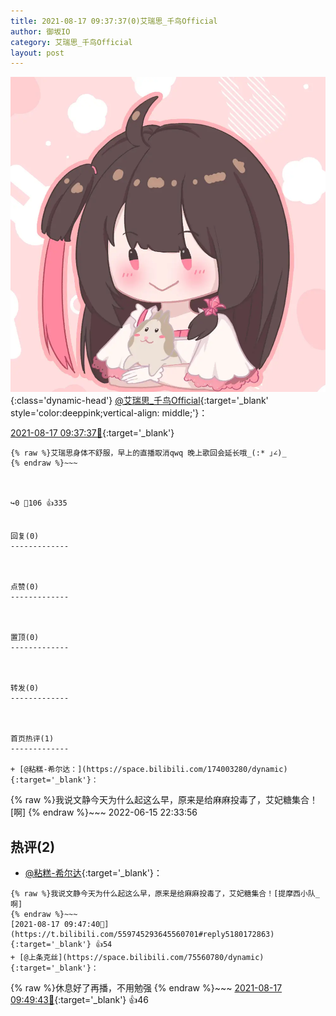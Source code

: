 ```yaml
---
title: 2021-08-17 09:37:37(0)艾瑞思_千鸟Official
author: 御坂IO
category: 艾瑞思_千鸟Official
layout: post
---
```


![img](/images/7e08840c56f251de28bdf766b647bd5fe9a5d50a.jpg){:class='dynamic-head'}
[@艾瑞思_千鸟Official](https://space.bilibili.com/1090010845/dynamic){:target='_blank' style='color:deeppink;vertical-align: middle;'}：

[2021-08-17 09:37:37🔗](https://t.bilibili.com/559745293645560701){:target='_blank'}

~~~
{% raw %}艾瑞思身体不舒服，早上的直播取消qwq 晚上歌回会延长哦_(:* ｣∠)_
{% endraw %}~~~



↪️0 💬106 👍335


回复(0)
-------------



点赞(0)
-------------



置顶(0)
-------------



转发(0)
-------------



首页热评(1)
-------------

+ [@粘糕-希尔达：](https://space.bilibili.com/174003280/dynamic){:target='_blank'}：
~~~
{% raw %}我说文静今天为什么起这么早，原来是给麻麻投毒了，艾妃糖集合！[啊]
{% endraw %}~~~
2022-06-15 22:33:56


热评(2)
-------------

+ [@粘糕-希尔达](https://space.bilibili.com/174003280/dynamic){:target='_blank'}：
~~~
{% raw %}我说文静今天为什么起这么早，原来是给麻麻投毒了，艾妃糖集合！[提摩西小队_啊]
{% endraw %}~~~
[2021-08-17 09:47:40🔗](https://t.bilibili.com/559745293645560701#reply5180172863){:target='_blank'} 👍54
+ [@上条克丝](https://space.bilibili.com/75560780/dynamic){:target='_blank'}：
~~~
{% raw %}休息好了再播，不用勉强
{% endraw %}~~~
[2021-08-17 09:49:43🔗](https://t.bilibili.com/559745293645560701#reply5180195882){:target='_blank'} 👍46


